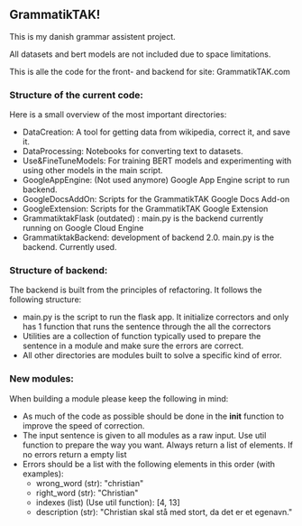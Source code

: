 ## GrammatikTAK!
This is my danish grammar assistent project.

All datasets and bert models are not included due to space limitations.

This is alle the code for the front- and backend for site: GrammatikTAK.com

### Structure of the current code:
Here is a small overview of the most important directories:

* DataCreation: A tool for getting data from wikipedia, correct it, and save it.
* DataProcessing: Notebooks for converting text to datasets.
* Use&FineTuneModels: For training BERT models and experimenting with using other models in the main script.
* GoogleAppEngine: (Not used anymore) Google App Engine script to run backend.
* GoogleDocsAddOn: Scripts for the GrammatikTAK Google Docs Add-on
* GoogleExtension: Scripts for the GrammatikTAK Google Extension
* GrammatiktakFlask (outdated) : main.py is the backend currently running on Google Cloud Engine
* GrammatiktakBackend: development of backend 2.0. main.py is the backend. Currently used.

### Structure of backend:
The backend is built from the principles of refactoring. It follows the following structure:

* main.py is the script to run the flask app. It initialize correctors and only has 1 function that runs the sentence through the all the correctors
* Utilities are a collection of function typically used to prepare the sentence in a module and make sure the errors are correct.
* All other directories are modules built to solve a specific kind of error.

### New modules:
When building a module please keep the following in mind:

* As much of the code as possible should be done in the __init__ function to improve the speed of correction.
* The input sentence is given to all modules as a raw input. Use util function to prepare the way you want. Always return a list of elements. If no errors return a empty list
* Errors should be a list with the following elements in this order (with examples):
  * wrong_word (str): "christian"
  * right_word (str): "Christian"
  * indexes (list) (Use util function): [4, 13]
  * description (str): "Christian skal stå med stort, da det er et egenavn."
